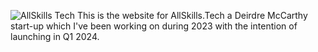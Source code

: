 
![AllSkills Tech](https://deemccart.github.io/allskills/)
This is the website for AllSkills.Tech a Deirdre McCarthy start-up which I've been working on during 2023 with the intention of launching in Q1 2024.
